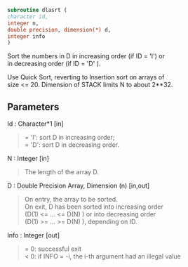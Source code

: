 ```fortran  
subroutine dlasrt (  
character id,  
integer n,  
double precision, dimension(*) d,  
integer info  
)  
```  
  
Sort the numbers in D in increasing order (if ID = 'I') or  
in decreasing order (if ID = 'D' ).  
  
Use Quick Sort, reverting to Insertion sort on arrays of  
size <= 20. Dimension of STACK limits N to about 2**32.  
  
## Parameters  
Id : Character*1 [in]  
> = 'I': sort D in increasing order;  
> = 'D': sort D in decreasing order.  
  
N : Integer [in]  
> The length of the array D.  
  
D : Double Precision Array, Dimension (n) [in,out]  
> On entry, the array to be sorted.  
> On exit, D has been sorted into increasing order  
> (D(1) <= ... <= D(N) ) or into decreasing order  
> (D(1) >= ... >= D(N) ), depending on ID.  
  
Info : Integer [out]  
> = 0:  successful exit  
> < 0:  if INFO = -i, the i-th argument had an illegal value  
  
